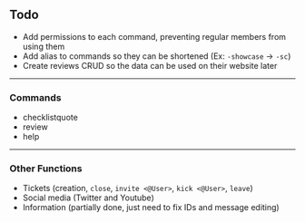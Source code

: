 ## Todo

- Add permissions to each command, preventing regular members from using them
- Add alias to commands so they can be shortened (Ex: `-showcase` -> `-sc`)
- Create reviews CRUD so the data can be used on their website later

---

### Commands

- checklistquote
- review
- help

---

### Other Functions

- Tickets (creation, `close`, `invite <@User>`, `kick <@User>`, `leave`)
- Social media (Twitter and Youtube)
- Information (partially done, just need to fix IDs and message editing)
